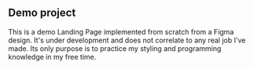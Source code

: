 ## Demo project
This is a demo Landing Page implemented from scratch from a Figma design. It's under development and does not correlate to any real job I've made. Its only purpose is to practice my styling and programming knowledge in my free time.

